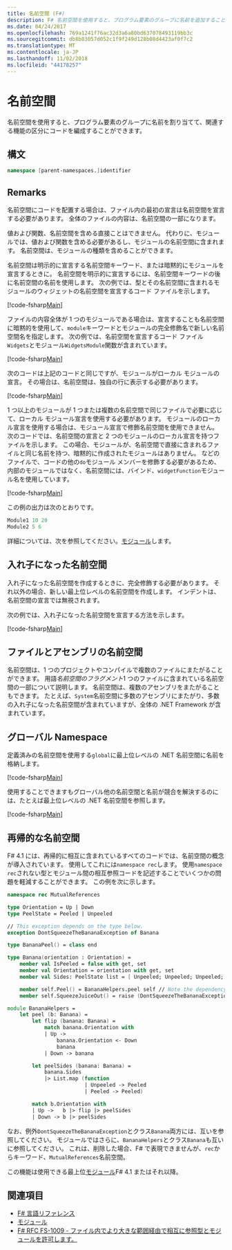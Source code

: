 ```yaml
---
title: 名前空間 (F#)
description: F# 名前空間を使用すると、プログラム要素のグループに名前を追加することによって関連する機能の領域にコードを整理する方法について説明します。
ms.date: 04/24/2017
ms.openlocfilehash: 769a1241f76ac32d3a6a80bd637078493119bb3c
ms.sourcegitcommit: db8b83057d052c1f9f249d128b08d4423af0f7c2
ms.translationtype: MT
ms.contentlocale: ja-JP
ms.lasthandoff: 11/02/2018
ms.locfileid: "44178257"
---
```

# <a name="namespaces"></a>名前空間

名前空間を使用すると、プログラム要素のグループに名前を割り当てて、関連する機能の区分にコードを編成することができます。

## <a name="syntax"></a>構文

```fsharp
namespace [parent-namespaces.]identifier
```

## <a name="remarks"></a>Remarks

名前空間にコードを配置する場合は、ファイル内の最初の宣言は名前空間を宣言する必要があります。 全体のファイルの内容は、名前空間の一部になります。

値および関数、名前空間を含める直接ことはできません。 代わりに、モジュールでは、値および関数を含める必要があるし、モジュールの名前空間に含まれます。 名前空間は、モジュールの種類を含めることができます。

名前空間は明示的に宣言する名前空間キーワード、または暗黙的にモジュールを宣言するときに。 名前空間を明示的に宣言するには、名前空間キーワードの後に名前空間の名前を使用します。 次の例では、型とその名前空間に含まれるモジュールのウィジェットの名前空間を宣言するコード ファイルを示します。

[!code-fsharp[Main](../../../samples/snippets/fsharp/lang-ref-2/snippet6406.fs)]

ファイルの内容全体が 1 つのモジュールである場合は、宣言することも名前空間に暗黙的を使用して、`module`キーワードとモジュールの完全修飾名で新しい名前空間名を指定します。 次の例では、名前空間を宣言するコード ファイル`Widgets`とモジュール`WidgetsModule`関数が含まれています。

[!code-fsharp[Main](../../../samples/snippets/fsharp/lang-ref-2/snippet6401.fs)]

次のコードは上記のコードと同じですが、モジュールがローカル モジュールの宣言。 その場合は、名前空間は、独自の行に表示する必要があります。

[!code-fsharp[Main](../../../samples/snippets/fsharp/namespaces/snippet6402.fs)]

1 つ以上のモジュールが 1 つまたは複数の名前空間で同じファイルで必要に応じて、ローカル モジュール宣言を使用する必要があります。 モジュールのローカル宣言を使用する場合は、モジュール宣言で修飾名前空間を使用できません。 次のコードでは、名前空間の宣言と 2 つのモジュールのローカル宣言を持つファイルを示します。 この場合、モジュールが、名前空間で直接に含まれるファイルと同じ名前を持つ、暗黙的に作成されたモジュールはありません。 などのファイルで、コードの他の`do`モジュール メンバーを修飾する必要があるため、内部のモジュールではなく、名前空間には、バインド、`widgetFunction`モジュール名を使用しています。

[!code-fsharp[Main](../../../samples/snippets/fsharp/lang-ref-2/snippet6403.fs)]

この例の出力は次のとおりです。

```fsharp
Module1 10 20
Module2 5 6
```

詳細については、次を参照してください。[モジュール](modules.md)します。

## <a name="nested-namespaces"></a>入れ子になった名前空間

入れ子になった名前空間を作成するときに、完全修飾する必要があります。 それ以外の場合、新しい最上位レベルの名前空間を作成します。 インデントは、名前空間の宣言では無視されます。

次の例では、入れ子になった名前空間を宣言する方法を示します。

[!code-fsharp[Main](../../../samples/snippets/fsharp/lang-ref-2/snippet6404.fs)]

## <a name="namespaces-in-files-and-assemblies"></a>ファイルとアセンブリの名前空間

名前空間は、1 つのプロジェクトやコンパイルで複数のファイルにまたがることができます。 用語*名前空間のフラグメント*1 つのファイルに含まれている名前空間の一部について説明します。 名前空間は、複数のアセンブリをまたがることもできます。 たとえば、`System`名前空間に多数のアセンブリにまたがり、多数の入れ子になった名前空間が含まれていますが、全体の .NET Framework が含まれています。

## <a name="global-namespace"></a>グローバル Namespace

定義済みの名前空間を使用する`global`に最上位レベルの .NET 名前空間に名前を格納します。

[!code-fsharp[Main](../../../samples/snippets/fsharp/lang-ref-2/snippet6407.fs)]

使用することできますもグローバル他の名前空間と名前が競合を解決するのには、たとえば最上位レベルの .NET 名前空間を参照します。

[!code-fsharp[Main](../../../samples/snippets/fsharp/lang-ref-2/snippet6408.fs)]

## <a name="recursive-namespaces"></a>再帰的な名前空間

F# 4.1 には、再帰的に相互に含まれているすべてのコードでは、名前空間の概念が導入されています。  使用してこれには`namespace rec`します。  使用`namespace rec`されない型とモジュール間の相互参照コードを記述することでいくつかの問題を軽減することができます。  この例を次に示します。

```fsharp
namespace rec MutualReferences

type Orientation = Up | Down
type PeelState = Peeled | Unpeeled

// This exception depends on the type below.
exception DontSqueezeTheBananaException of Banana

type BananaPeel() = class end

type Banana(orientation : Orientation) =
    member val IsPeeled = false with get, set
    member val Orientation = orientation with get, set
    member val Sides: PeelState list = [ Unpeeled; Unpeeled; Unpeeled; Unpeeled] with get, set

    member self.Peel() = BananaHelpers.peel self // Note the dependency on the BananaHelpers module.
    member self.SqueezeJuiceOut() = raise (DontSqueezeTheBananaException self) // This member depends on the exception above.

module BananaHelpers =
    let peel (b: Banana) =
        let flip (banana: Banana) =
            match banana.Orientation with
            | Up -> 
                banana.Orientation <- Down
                banana
            | Down -> banana

        let peelSides (banana: Banana) =
            banana.Sides
            |> List.map (function
                         | Unpeeled -> Peeled
                         | Peeled -> Peeled)

        match b.Orientation with
        | Up ->   b |> flip |> peelSides
        | Down -> b |> peelSides
```

なお、例外`DontSqueezeTheBananaException`とクラス`Banana`両方には、互いを参照してください。  モジュールではさらに、`BananaHelpers`とクラス`Banana`も互いに参照してください。  これは、削除した場合、F# で表現できませんが、`rec`からキーワード、`MutualReferences`名前空間。

この機能は使用できる最上位[モジュール](modules.md)F# 4.1 またはそれ以降。

## <a name="see-also"></a>関連項目

- [F# 言語リファレンス](index.md)
- [モジュール](modules.md)
- [F# RFC FS-1009 - ファイル内でより大きな範囲経由で相互に参照型とモジュールを許可します。](https://github.com/fsharp/fslang-design/blob/master/FSharp-4.1/FS-1009-mutually-referential-types-and-modules-single-scope.md)
